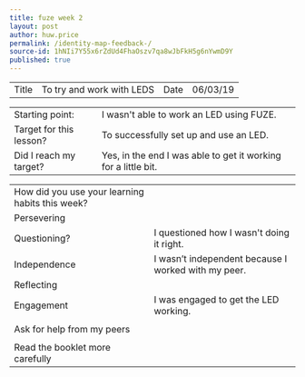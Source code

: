 ```yaml
---
title: fuze week 2
layout: post
author: huw.price
permalink: /identity-map-feedback-/
source-id: 1hNIi7Y55x6rZdUd4FhaOszv7qa8wJbFkH5g6nYwmD9Y
published: true
---
```

<table>
  <tr>
    <td>Title</td>
    <td>To try and work with LEDS</td>
    <td>Date</td>
    <td>06/03/19</td>
  </tr>
</table>


<table>
  <tr>
    <td>Starting point:</td>
    <td>I wasn't able to work an LED using FUZE.</td>
  </tr>
  <tr>
    <td>Target for this lesson?</td>
    <td>To successfully set up and use an LED.</td>
  </tr>
  <tr>
    <td>Did I reach my target? </td>
    <td>Yes, in the end I was able to get it working for a little bit.</td>
  </tr>
</table>


<table>
  <tr>
    <td>How did you use your learning habits this week?</td>
    <td></td>
  </tr>
  <tr>
    <td>Persevering</td>
    <td></td>
  </tr>
  <tr>
    <td>Questioning?</td>
    <td>I questioned how I wasn't doing it right.</td>
  </tr>
  <tr>
    <td>Independence</td>
    <td>I wasn’t independent because I worked with my peer. </td>
  </tr>
  <tr>
    <td>Reflecting</td>
    <td></td>
  </tr>
  <tr>
    <td>Engagement</td>
    <td>I was engaged to get the LED working.</td>
  </tr>
  <tr>
    <td></td>
    <td></td>
  </tr>
  <tr>
    <td>Ask for help from my peers </td>
    <td></td>
  </tr>
  <tr>
    <td></td>
    <td></td>
  </tr>
  <tr>
    <td>Read the booklet more carefully </td>
    <td></td>
  </tr>
</table>


